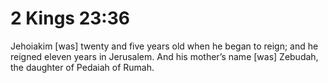 # 2 Kings 23:36

Jehoiakim [was] twenty and five years old when he began to reign; and he reigned eleven years in Jerusalem. And his mother’s name [was] Zebudah, the daughter of Pedaiah of Rumah.